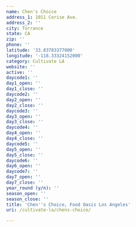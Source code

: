 ```yaml
---
name: Chen's Choice
address_1: 1011 Cerise Ave.
address_2: ''
city: Torrance
state: CA
zip: ''
phone: ''
latitude: '33.83783377000'
longitude: '-118.33324152000'
category: Cultivate LA
website: ''
active: ''
daycode1: ''
day1_open: ''
day1_close: ''
daycode2: ''
day2_open: ''
day2_close: ''
daycode3: ''
day3_open: ''
day3_close: ''
daycode4: ''
day4_open: ''
day4_close: ''
daycode5: ''
day5_open: ''
day5_close: ''
daycode6: ''
day6_open: ''
daycode7: ''
day7_open: ''
day7_close: ''
year_round (y/n): ''
season_open: ''
season_close: ''
title: 'Chen''s Choice, Food Oasis Los Angeles'
uri: /cultivate-la/chens-choice/

---
```

